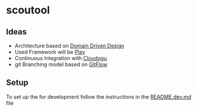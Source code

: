 # scoutool

## Ideas

* Architecture based on [Domain Driven Design](https://en.wikipedia.org/wiki/Domain-driven_design)
* Used Framework will be [Play](https://www.playframework.com/)
* Continuous Integration with [Cloudogu](https://cloudogu.com/)
* git Branching model based on [GitFlow](https://datasift.github.io/gitflow/IntroducingGitFlow.html)

## Setup

To set up the for development follow the instructions in the [README.dev.md](README.dev.md) file

